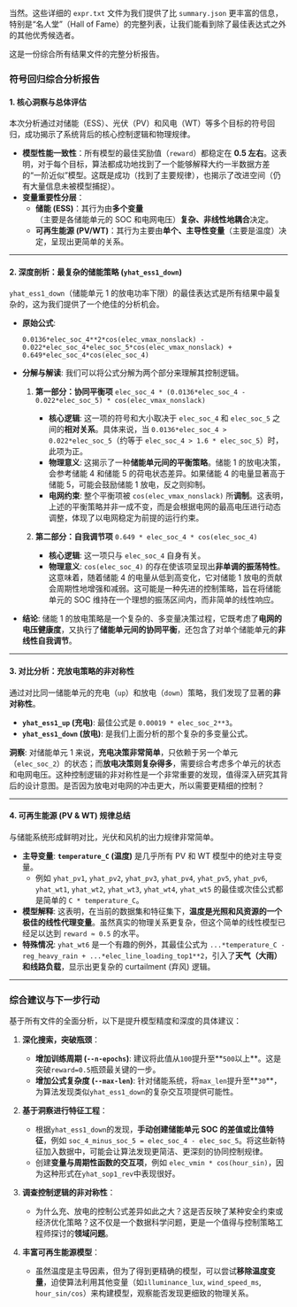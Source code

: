 当然。这些详细的 `expr.txt` 文件为我们提供了比 `summary.json` 更丰富的信息，特别是“名人堂”（Hall of Fame）的完整列表，让我们能看到除了最佳表达式之外的其他优秀候选者。

这是一份综合所有结果文件的完整分析报告。

### **符号回归综合分析报告**

#### **1. 核心洞察与总体评估**

本次分析通过对储能（ESS）、光伏（PV）和风电（WT）等多个目标的符号回归，成功揭示了系统背后的核心控制逻辑和物理规律。

- **模型性能一致性**：所有模型的最佳奖励值（`reward`）都稳定在 **0.5 左右**。这表明，对于每个目标，算法都成功地找到了一个能够解释大约一半数据方差的“一阶近似”模型。这既是成功（找到了主要规律），也揭示了改进空间（仍有大量信息未被模型捕捉）。
- **变量重要性分层**：
  - **储能 (ESS)**：其行为由**多个变量**（主要是各储能单元的 SOC 和电网电压）**复杂、非线性地耦合**决定。
  - **可再生能源 (PV/WT)**：其行为主要由**单个、主导性变量**（主要是温度）决定，呈现出更简单的关系。

---

#### **2. 深度剖析：最复杂的储能策略 (`yhat_ess1_down`)**

`yhat_ess1_down`（储能单元 1 的放电功率下限）的最佳表达式是所有结果中最复杂的，这为我们提供了一个绝佳的分析机会。

- **原始公式**:

  ```
  0.0136*elec_soc_4**2*cos(elec_vmax_nonslack) - 0.022*elec_soc_4*elec_soc_5*cos(elec_vmax_nonslack) + 0.649*elec_soc_4*cos(elec_soc_4)
  ```

- **分解与解读**: 我们可以将公式分解为两个部分来理解其控制逻辑。

  1.  **第一部分：协同平衡项**
      `elec_soc_4 * (0.0136*elec_soc_4 - 0.022*elec_soc_5) * cos(elec_vmax_nonslack)`

      - **核心逻辑**: 这一项的符号和大小取决于 `elec_soc_4` 和 `elec_soc_5` 之间的**相对关系**。具体来说，当 `0.0136*elec_soc_4 > 0.022*elec_soc_5`（约等于 `elec_soc_4 > 1.6 * elec_soc_5`）时，此项为正。
      - **物理意义**: 这揭示了一种**储能单元间的平衡策略**。储能 1 的放电决策，会参考储能 4 和储能 5 的荷电状态差异。如果储能 4 的电量显著高于储能 5，可能会鼓励储能 1 放电，反之则抑制。
      - **电网约束**: 整个平衡项被 `cos(elec_vmax_nonslack)` 所**调制**。这表明，上述的平衡策略并非一成不变，而是会根据电网的最高电压进行动态调整，体现了以电网稳定为前提的运行约束。

  2.  **第二部分：自我调节项**
      `0.649 * elec_soc_4 * cos(elec_soc_4)`
      - **核心逻辑**: 这一项只与 `elec_soc_4` 自身有关。
      - **物理意义**: `cos(elec_soc_4)` 的存在使该项呈现出**非单调的振荡特性**。这意味着，随着储能 4 的电量从低到高变化，它对储能 1 放电的贡献会周期性地增强和减弱。这可能是一种先进的控制策略，旨在将储能单元的 SOC 维持在一个理想的振荡区间内，而非简单的线性响应。

- **结论**: 储能 1 的放电策略是一个复杂的、多变量决策过程，它既考虑了**电网的电压健康度**，又执行了**储能单元间的协同平衡**，还包含了对单个储能单元的**非线性自我调节**。

---

#### **3. 对比分析：充放电策略的非对称性**

通过对比同一储能单元的充电（`up`）和放电（`down`）策略，我们发现了显著的**非对称性**。

- **`yhat_ess1_up` (充电)**: 最佳公式是 `0.00019 * elec_soc_2**3`。
- **`yhat_ess1_down` (放电)**: 是我们上面分析的那个复杂的多变量公式。

**洞察**: 对储能单元 1 来说，**充电决策非常简单**，只依赖于另一个单元（`elec_soc_2`）的状态；而**放电决策则复杂得多**，需要综合考虑多个单元的状态和电网电压。这种控制逻辑的非对称性是一个非常重要的发现，值得深入研究其背后的设计意图。是否因为放电对电网的冲击更大，所以需要更精细的控制？

---

#### **4. 可再生能源 (PV & WT) 规律总结**

与储能系统形成鲜明对比，光伏和风机的出力规律非常简单。

- **主导变量**: **`temperature_C` (温度)** 是几乎所有 PV 和 WT 模型中的绝对主导变量。
  - 例如 `yhat_pv1`, `yhat_pv2`, `yhat_pv3`, `yhat_pv4`, `yhat_pv5`, `yhat_pv6`, `yhat_wt1`, `yhat_wt2`, `yhat_wt3`, `yhat_wt4`, `yhat_wt5` 的最佳或次佳公式都是简单的 `C * temperature_C`。
- **模型解释**: 这表明，在当前的数据集和特征集下，**温度是光照和风资源的一个极佳的线性代理变量**。虽然真实的物理关系更复杂，但这个简单的线性模型已经足以达到 `reward ≈ 0.5` 的水平。
- **特殊情况**: `yhat_wt6` 是一个有趣的例外，其最佳公式为 `...*temperature_C - reg_heavy_rain + ...*elec_line_loading_top1**2`，引入了**天气（大雨）**和**线路负载**，显示出更复杂的 curtailment (弃风) 逻辑。

---

### **综合建议与下一步行动**

基于所有文件的全面分析，以下是提升模型精度和深度的具体建议：

1.  **深化搜索，突破瓶颈**：

    - **增加训练周期 (`--n-epochs`)**: 建议将此值从`100`提升至**`500`以上**。这是突破`reward=0.5`瓶颈最关键的一步。
    - **增加公式复杂度 (`--max-len`)**: 针对储能系统，将`max_len`提升至**`30`**，为算法发现类似`yhat_ess1_down`的复杂交互项提供可能性。

2.  **基于洞察进行特征工程**：

    - 根据`yhat_ess1_down`的发现，**手动创建储能单元 SOC 的差值或比值特征**，例如 `soc_4_minus_soc_5 = elec_soc_4 - elec_soc_5`。将这些新特征加入数据中，可能会让算法发现更简洁、更深刻的协同控制规律。
    - 创建**变量与周期性函数的交互项**，例如 `elec_vmin * cos(hour_sin)`，因为这种形式在`yhat_sop1_rev`中表现很好。

3.  **调查控制逻辑的非对称性**：

    - 为什么充、放电的控制公式差异如此之大？这是否反映了某种安全约束或经济优化策略？这不仅是一个数据科学问题，更是一个值得与控制策略工程师探讨的**领域问题**。

4.  **丰富可再生能源模型**：
    - 虽然温度是主导因素，但为了得到更精确的模型，可以尝试**移除温度变量**，迫使算法利用其他变量（如`illuminance_lux`, `wind_speed_ms`, `hour_sin/cos`）来构建模型，观察能否发现更细致的物理关系。
